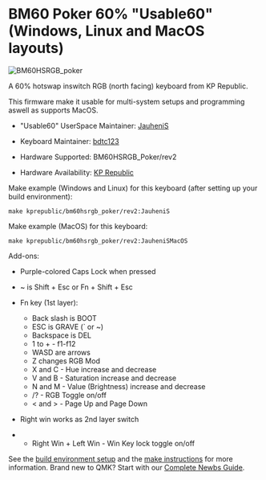 # BM60 Poker 60% "Usable60" (Windows, Linux and MacOS layouts)

![BM60HSRGB_poker](https://i.imgur.com/OzxCrGb.png)

A 60% hotswap inswitch RGB (north facing) keyboard from KP Republic.

This firmware make it usable for multi-system setups and programming aswell as supports MacOS.

* "Usable60" UserSpace Maintainer: [JauheniS](https://github.com/JauheniS)

* Keyboard Maintainer: [bdtc123](https://github.com/bdtc123)
* Hardware Supported: BM60HSRGB_Poker/rev2
* Hardware Availability: [KP Republic](https://kprepublic.com/products/bm60-rgb-poker-60-gh60-hot-swap-custom-mechanical-keyboard-pcb-program-qmk-underglow-type-c)

Make example (Windows and Linux) for this keyboard (after setting up your build environment):

    make kprepublic/bm60hsrgb_poker/rev2:JauheniS

Make example (MacOS) for this keyboard:

    make kprepublic/bm60hsrgb_poker/rev2:JauheniSMacOS

Add-ons:

* Purple-colored Caps Lock when pressed
* ~ is Shift + Esc or Fn + Shift + Esc
* Fn key (1st layer):
    * Back slash is BOOT
    * ESC is GRAVE (` or ~)
    * Backspace is DEL
    * 1 to + - f1-f12
    * WASD are arrows
    * Z changes RGB Mod
    * X and C - Hue increase and decrease
    * V and B - Saturation increase and decrease
    * N and M - Value (Brightness) increase and decrease
    * /? - RGB Toggle on/off
    * < and > - Page Up and Page Down

* Right win works as 2nd layer switch

* *    Right Win + Left Win - Win Key lock toggle on/off

See the [build environment setup](https://docs.qmk.fm/#/getting_started_build_tools) and the [make instructions](https://docs.qmk.fm/#/getting_started_make_guide) for more information. Brand new to QMK? Start with our [Complete Newbs Guide](https://docs.qmk.fm/#/newbs).
